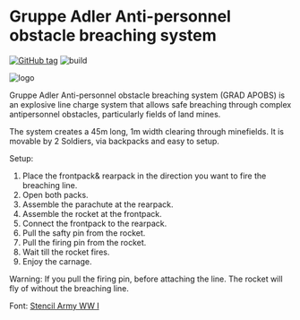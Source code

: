 # Gruppe Adler Anti-personnel obstacle breaching system
[![GitHub tag](https://img.shields.io/github/tag/gruppe-adler/grad_apobs.svg)](https://github.com/gruppe-adler/grad_apobs/releases)
![build](https://github.com/gruppe-adler/grad_apobs/workflows/CI/badge.svg)

![logo](https://imgur.com/TntAryu.png)

Gruppe Adler Anti-personnel obstacle breaching system (GRAD APOBS) is an explosive line charge system that allows safe breaching through complex antipersonnel obstacles, particularly fields of land mines. 

The system creates a 45m long, 1m width clearing through minefields. It is movable by 2 Soldiers, via backpacks and easy to setup. 

Setup:
1. Place the frontpack& rearpack in the direction you want to fire the breaching line. 
2. Open both packs.
3. Assemble the parachute at the rearpack.
4. Assemble the rocket at the frontpack.
5. Connect the frontpack to the rearpack.
6. Pull the safty pin from the rocket.
7. Pull the firing pin from the rocket.
8. Wait till the rocket fires.
9. Enjoy the carnage.

Warning:
If you pull the firing pin, before attaching the line. The rocket will fly of without the breaching line.

Font: [Stencil Army WW I](https://www.1001freefonts.com/stencil-army-ww-i.font)

